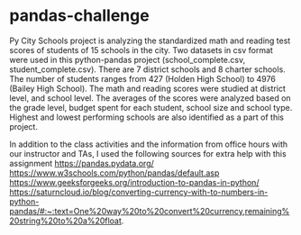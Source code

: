# pandas-challenge

Py City Schools project is analyzing the standardized math and reading test scores of students of 15 schools in the city.  Two datasets in csv format were used in this python-pandas project (school_complete.csv, student_complete.csv). There are 7 district schools and 8 charter schools. The number of students ranges from 427 (Holden High School) to 4976 (Bailey High School). The math and reading scores were studied at district level, and school level. The averages of the scores were analyzed based on the grade level, budget spent for each student, school size and school type. Highest and lowest performing schools are also identified as a part of this project.

In addition to the class activities and the information from office hours with our instructor and TAs, I used the following sources for extra help with this assignment
https://pandas.pydata.org/
https://www.w3schools.com/python/pandas/default.asp
https://www.geeksforgeeks.org/introduction-to-pandas-in-python/
https://saturncloud.io/blog/converting-currency-with-to-numbers-in-python-pandas/#:~:text=One%20way%20to%20convert%20currency,remaining%20string%20to%20a%20float.